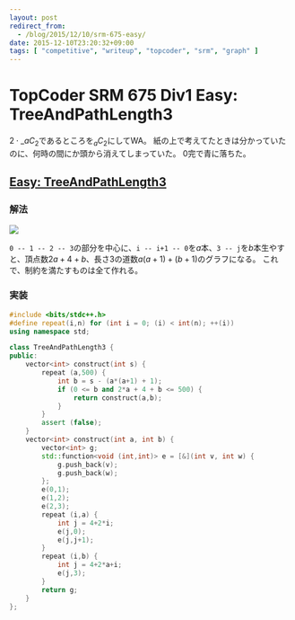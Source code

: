 ```yaml
---
layout: post
redirect_from:
  - /blog/2015/12/10/srm-675-easy/
date: 2015-12-10T23:20:32+09:00
tags: [ "competitive", "writeup", "topcoder", "srm", "graph" ]
---
```


# TopCoder SRM 675 Div1 Easy: TreeAndPathLength3

$2\cdot{}\_aC_2$であるところを${}_aC_2$にしてWA。
紙の上で考えてたときは分かっていたのに、何時の間にか頭から消えてしまっていた。
0完で青に落ちた。

<!-- more -->

## [Easy: TreeAndPathLength3](https://community.topcoder.com/stat?c=problem_statement&pm=14089&rd=16625)

### 解法

![](a.png)

<!--
    ```
        graph G {
            graph[bgcolor="#00000000"];
            node[shape="circle", style="filled", fillcolor="#ffffffff"];
            0 -- 1 -- 2 -- 3;
            0 -- 4 -- 5;
            0 -- 6 -- 7;
            0 -- 8 -- 9;
            0 -- 10 -- 11;
            3 -- 12;
            3 -- 13;
            3 -- 14;
            3 -- 15;
        }
    ```
    -->

`0 -- 1 -- 2 -- 3`の部分を中心に、`i -- i+1 -- 0`を$a$本、`3 -- j`を$b$本生やすと、頂点数$2a+4+b$、長さ3の道数$a(a+1) + (b+1)$のグラフになる。
これで、制約を満たすものは全て作れる。

### 実装

``` c++
#include <bits/stdc++.h>
#define repeat(i,n) for (int i = 0; (i) < int(n); ++(i))
using namespace std;

class TreeAndPathLength3 {
public:
    vector<int> construct(int s) {
        repeat (a,500) {
            int b = s - (a*(a+1) + 1);
            if (0 <= b and 2*a + 4 + b <= 500) {
                return construct(a,b);
            }
        }
        assert (false);
    }
    vector<int> construct(int a, int b) {
        vector<int> g;
        std::function<void (int,int)> e = [&](int v, int w) {
            g.push_back(v);
            g.push_back(w);
        };
        e(0,1);
        e(1,2);
        e(2,3);
        repeat (i,a) {
            int j = 4+2*i;
            e(j,0);
            e(j,j+1);
        }
        repeat (i,b) {
            int j = 4+2*a+i;
            e(j,3);
        }
        return g;
    }
};
```
